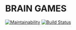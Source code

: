 # BRAIN GAMES

[![Maintainability](https://api.codeclimate.com/v1/badges/a99a88d28ad37a79dbf6/maintainability)](https://codeclimate.com/github/codeclimate/codeclimate/maintainability)
[![Build Status](https://travis-ci.com/Ivanich-spb/python-project-lvl1.svg?branch=master)](https://travis-ci.com/Ivanich-spb/python-project-lvl1)
